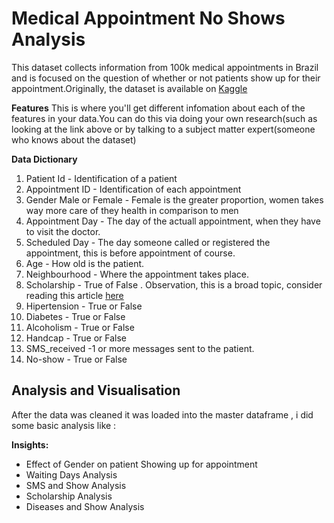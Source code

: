# Medical Appointment No Shows Analysis

This dataset collects information from 100k medical appointments in Brazil and is focused on the question of whether or not patients show up for their appointment.Originally, the dataset is available on [Kaggle](https://www.kaggle.com/datasets/joniarroba/noshowappointments)

**Features**
This is where you'll get different infomation about each of the features in your data.You can do this via doing your own research(such as looking at the link above or by talking to a subject matter expert(someone who knows about the dataset)

**Data Dictionary**

1. Patient Id - Identification of a patient
2. Appointment ID - Identification of each appointment
3. Gender Male or Female - Female is the greater proportion, women takes way more care of they health in comparison to men
4. Appointment Day - The day of the actuall appointment, when they have to visit the doctor.
5. Scheduled Day - The day someone called or registered the appointment, this is before appointment of course.
6. Age - How old is the patient.
7. Neighbourhood - Where the appointment takes place.
8. Scholarship - True of False . Observation, this is a broad topic, consider reading this article [here](https://en.wikipedia.org/wiki/Bolsa_Fam%C3%ADlia)
9. Hipertension - True or False
10. Diabetes - True or False
11. Alcoholism - True or False
12. Handcap - True or False
13. SMS_received -1 or more messages sent to the patient.
14. No-show - True or False



## Analysis and Visualisation

After the data was cleaned it was loaded into the master dataframe , i did some basic analysis like :

**Insights:**

* Effect of Gender on patient Showing up for appointment
* Waiting Days Analysis
* SMS and Show Analysis
* Scholarship Analysis
* Diseases and Show Analysis

   